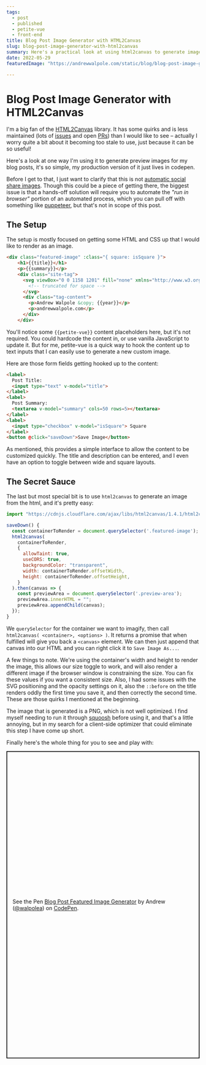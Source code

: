 ```yaml
---
tags: 
  - post
  - published
  - petite-vue
  - front-end
title: Blog Post Image Generator with HTML2Canvas
slug: blog-post-image-generator-with-html2canvas
summary: Here's a practical look at using html2canvas to generate images for blog posts. You might be looking at said image right now!
date: 2022-05-29
featuredImage: "https://andrewwalpole.com/static/blog/blog-post-image-generator-with-html2canvas.png"

---
```



# Blog Post Image Generator with HTML2Canvas

I'm a big fan of the [HTML2Canvas](https://html2canvas.hertzen.com/) library. It has some quirks and is less maintained (lots of [issues](https://github.com/niklasvh/html2canvas/issues) and open [PRs](https://github.com/niklasvh/html2canvas/pulls)) than I would like to see – actually I worry quite a bit about it becoming too stale to use, just because it can be so useful!

Here's a look at one way I'm using it to generate preview images for my blog posts, it's so simple, my production version of it just lives in codepen.

Before I get to that, I just want to clarify that this is not [automatic social share images](https://css-tricks.com/automatic-social-share-images/). Though this could be a piece of getting there, the biggest issue is that a hands-off solution will require you to automate the *"run in browser"* portion of an automated process, which you can pull off with something like [puppeteer](https://github.com/puppeteer/puppeteer), but that's not in scope of this post.

## The Setup

The setup is mostly focused on getting some HTML and CSS up that I would like to render as an image.

```html
<div class="featured-image" :class="{ square: isSquare }">
    <h1>{{title}}</h1>
    <p>{{summary}}</p>
    <div class="site-tag">
      <svg viewBox="0 0 1158 1201" fill="none" xmlns="http://www.w3.org/2000/svg">
        <!-- truncated for space -->
      </svg>
      <div class="tag-content">
        <p>Andrew Walpole &copy; {{year}}</p>
        <p>andrewwalpole.com</p>
      </div>
    </div>
```

You'll notice some `{{petite-vue}}` content placeholders here, but it's not required. You could hardcode the content in, or use vanilla JavaScript to update it. But for me, petite-vue is a quick way to hook the content up to text inputs that I can easily use to generate a new custom image.

Here are those form fields getting hooked up to the content:

```html
<label>
  Post Title:
  <input type="text" v-model="title">
</label>
<label>
  Post Summary:
  <textarea v-model="summary" cols=50 rows=5></textarea>
</label>
<label>
  <input type="checkbox" v-model="isSquare"> Square
</label>
<button @click="saveDown">Save Image</button>
```

As mentioned, this provides a simple interface to allow the content to be customized quickly. The title and description can be entered, and I even have an option to toggle between wide and square layouts.

## The Secret Sauce

The last but most special bit is to use `html2canvas` to generate an image from the html, and it's pretty easy:

```js
import "https://cdnjs.cloudflare.com/ajax/libs/html2canvas/1.4.1/html2canvas.min.js";

saveDown() {
  const containerToRender = document.querySelector('.featured-image');
  html2canvas(
    containerToRender,
    { 
      allowTaint: true, 
      useCORS: true, 
      backgroundColor: "transparent",  
      width: containerToRender.offsetWidth, 
      height: containerToRender.offsetHeight,
    }
  ).then(canvas => {
    const previewArea = document.querySelector('.preview-area');
    previewArea.innerHTML = "";
    previewArea.appendChild(canvas);
  });
}
```

We `querySelector` for the container we want to imagify, then call `html2canvas( <container>, <options> )`. It returns a promise that when fulfilled will give you back a `<canvas>` element. We can then just append that canvas into our HTML and you can right click it to `Save Image As...`.

A few things to note. We're using the container's width and height to render the image, this allows our size toggle to work, and will also render a different image if the browser window is constraining the size. You can fix these values if you want a consistent size. Also, I had some issues with the SVG positioning and the opacity settings on it, also the `::before` on the title renders oddly the first time you save it, and then correctly the second time. These are those quirks I mentioned at the beginning.

The image that is generated is a PNG, which is not well optimized. I find myself needing to run it through [squoosh](https://squoosh.app) before using it, and that's a little annoying, but in my search for a client-side optimizer that could eliminate this step I have come up short.

Finally here's the whole thing for you to see and play with:

<p class="codepen" data-height="800" data-default-tab="result" data-slug-hash="VwQbzdq" data-user="walpolea" style="height: 800px; box-sizing: border-box; display: flex; align-items: center; justify-content: center; border: 2px solid; margin: 1em 0; padding: 1em;">
  <span>See the Pen <a href="https://codepen.io/walpolea/pen/VwQbzdq">
  Blog Post Featured Image Generator</a> by Andrew (<a href="https://codepen.io/walpolea">@walpolea</a>)
  on <a href="https://codepen.io">CodePen</a>.</span>
</p>
<script async src="https://cpwebassets.codepen.io/assets/embed/ei.js"></script>